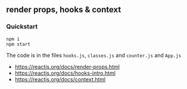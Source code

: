 ## render props, hooks & context

### Quickstart

```
npm i
npm start
```

The code is in the files `hooks.js`, `classes.js` and `counter.js` and `App.js`

* https://reactjs.org/docs/render-props.html
* https://reactjs.org/docs/hooks-intro.html
* https://reactjs.org/docs/context.html